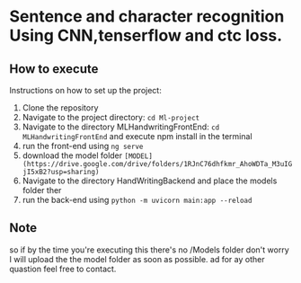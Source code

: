 # Sentence and character recognition Using CNN,tenserflow and ctc loss.
## How to execute

Instructions on how to set up the project:

1. Clone the repository
2. Navigate to the project directory: `cd Ml-project`
3. Navigate to the  directory MLHandwritingFrontEnd: `cd MLHandwritingFrontEnd` and execute npm install in the terminal
4. run the front-end using `ng serve`
5. download the model folder `[MODEL](https://drive.google.com/drive/folders/1RJnC76dhfkmr_AhoWDTa_M3uIGjI5xB2?usp=sharing)`
6. Navigate to the  directory HandWritingBackend and place the models folder ther
7. run the back-end using `python -m uvicorn main:app --reload`
## Note

so if by the time you're executing this there's no /Models folder don't worry I will upload the the model folder as soon as possible.
ad for ay other quastion feel free to contact.


   

